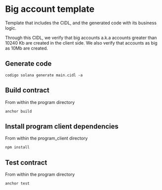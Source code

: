 # Big account template

Template that includes the CIDL, and the generated code with its business logic.

Through this CIDL, we verify that big accounts a.k.a accounts greater than
10240 Kb are created in the client side. We also verify that accounts as big as 10Mb
are created.

## Generate code

```shell
codigo solana generate main.cidl -a
```

## Build contract

From within the program directory

```shell
anchor build
```

## Install program client dependencies

From within the program_client directory

```shell
npm install
```

## Test contract

From within the program directory

```shell
anchor test
```
